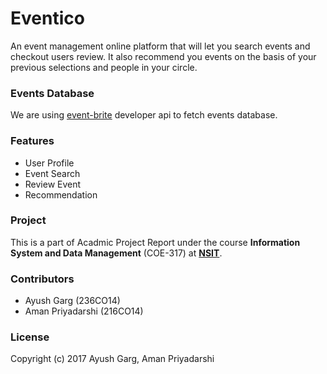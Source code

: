 # Eventico
An event management online platform that will let you search events and checkout users review. It also recommend you events on the basis of your previous selections and people in your circle.

### Events Database
We are using [event-brite](https://www.eventbrite.com/developer/v3/) developer api to fetch events database.

### Features
- User Profile
- Event Search
- Review Event
- Recommendation

### Project
This is a part of Acadmic Project Report under the course **Information System and Data Management** (COE-317) at [**NSIT**](www.nsit.ac.in).

### Contributors
- Ayush Garg (236CO14)
- Aman Priyadarshi (216CO14)

### License
Copyright (c) 2017 Ayush Garg, Aman Priyadarshi